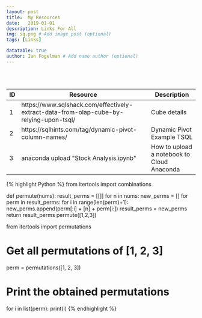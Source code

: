```yaml
---
layout: post
title:  My Resources
date:   2019-01-01
description: Links For All
img: sq.png # Add image post (optional)
tags: [Links]

datatable: true
author: Ian Fogelman # Add name author (optional)
---
```

<meta property="og:title" content="A collection of good reading">
<meta property="og:description" content="A blog by Ian Fogelman.">
<meta property="og:image" content="https://repository-images.githubusercontent.com/190807493/a3610e80-bed1-11e9-87ac-2a4f0aa3b2ee">
<meta property="og:url" content="https://repository-images.githubusercontent.com/190807493/a3610e80-bed1-11e9-87ac-2a4f0aa3b2ee">

<br>
<br>


<div class="container-fluid">
    <table class="datatable table table-hover table-bordered">
      <thead>
        <tr>
          <th>ID</th>
          <th>Resource</th>
          <th>Description</th>
        </tr>
      </thead>
      <tfoot>
      </tfoot>
      <tbody>
        <tr>
          <td>1</td>
          <td>https://www.sqlshack.com/effectively-extract-data-from-olap-cube-by-relying-upon-tsql/</td>
          <td>Cube details</td>
        </tr>
	<tr>
          <td>2</td>
          <td>https://sqlhints.com/tag/dynamic-pivot-column-names/</td>
          <td>Dynamic Pivot Example TSQL</td>
        </tr>
      	<tr>
          <td>3</td>
          <td>anaconda upload "Stock Analysis.ipynb"</td>
          <td>How to upload a notebook to Cloud Anaconda</td>
        </tr>
      </tbody>
    </table>
  </div>
  
  {% highlight Python %}
  from itertools import combinations

def permute(nums):
  result_perms = [[]]
  for n in nums:
    new_perms = []
    for perm in result_perms:
      for i in range(len(perm)+1):
        new_perms.append(perm[:i] + [n] + perm[i:])
        result_perms = new_perms
  return result_perms
permute([1,2,3])


from itertools import permutations 
  
# Get all permutations of [1, 2, 3] 
perm = permutations([1, 2, 3]) 
  
# Print the obtained permutations 
for i in list(perm): 
    print(i) 
{% endhighlight %}
